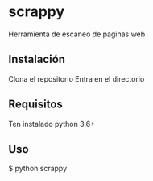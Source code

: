 # scrappy
Herramienta de escaneo de paginas web 

## Instalación 
Clona el repositorio 
Entra en el directorio 

## Requisitos 
Ten instalado python 3.6+

## Uso 
$ python scrappy

